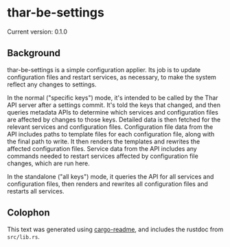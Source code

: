 # thar-be-settings

Current version: 0.1.0

## Background

thar-be-settings is a simple configuration applier.
Its job is to update configuration files and restart services, as necessary, to make the system reflect any changes to settings.

In the normal ("specific keys") mode, it's intended to be called by the Thar API server after a settings commit.
It's told the keys that changed, and then queries metadata APIs to determine which services and configuration files are affected by changes to those keys.
Detailed data is then fetched for the relevant services and configuration files.
Configuration file data from the API includes paths to template files for each configuration file, along with the final path to write.
It then renders the templates and rewrites the affected configuration files.
Service data from the API includes any commands needed to restart services affected by configuration file changes, which are run here.

In the standalone ("all keys") mode, it queries the API for all services and configuration files, then renders and rewrites all configuration files and restarts all services.

## Colophon

This text was generated using [cargo-readme](https://crates.io/crates/cargo-readme), and includes the rustdoc from `src/lib.rs`.
